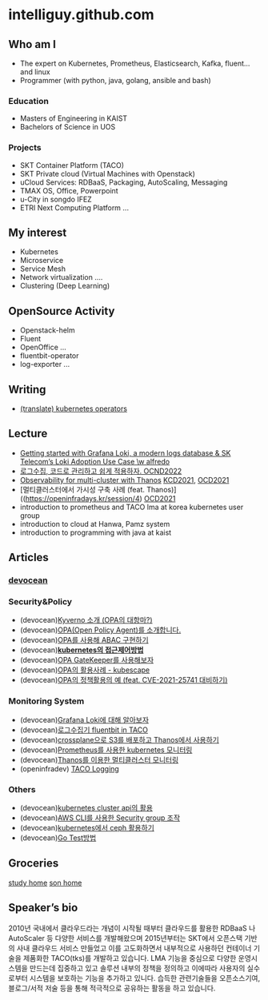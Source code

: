 # intelliguy.github.com

## Who am I
- The expert on Kubernetes, Prometheus, Elasticsearch, Kafka, fluent... and linux
- Programmer (with python, java, golang, ansible and bash)

### Education
- Masters of Engineering in KAIST
- Bachelors of Science in UOS

### Projects
- SKT Container Platform (TACO)
- SKT Private cloud (Virtual Machines with Openstack)
- uCloud Services: RDBaaS, Packaging, AutoScaling, Messaging
- TMAX OS, Office, Powerpoint
- u-City in songdo IFEZ
- ETRI Next Computing Platform
...

## My interest
- Kubernetes
- Microservice
- Service Mesh
- Network virtualization
....
- Clustering (Deep Learning)

## OpenSource Activity
- Openstack-helm
- Fluent
- OpenOffice
...
- fluentbit-operator
- log-exporter
...

## Writing 
- [(translate) kubernetes operators](http://www.acornpub.co.kr/book/kubernetes-operators)

## Lecture 
- [Getting started with Grafana Loki, a modern logs database & SK Telecom’s Loki Adoption Use Case \w alfredo](https://2023.openinfradays.kr/session/22)
- [로그수집, 코드로 관리하고 쉽게 적용하자. OCND2022](https://2022.openinfradays.kr/session/1)
- [Observability for multi-cluster with Thanos](https://www.youtube.com/watch?v=XyLg73BlfH8&list=PLj6h78yzYM2OO9_EWXS13LxAe-Bkn0xXt&index=6&t=1s) [KCD2021](https://community.cncf.io/events/details/cncf-kcd-korea-presents-kubernetes-community-days-korea/), [OCD2021](https://openinfradays.kr/session/4)
- [멀티클러스터에서 가시성 구축 사례 (feat. Thanos)]((https://openinfradays.kr/session/4) [OCD2021](https://openinfradays.kr/session/4)
- introduction to prometheus and TACO lma at korea kubernetes user group
- introduction to cloud at Hanwa, Pamz system
- introduction to programming with java at kaist 

## Articles
### [devocean](https://devocean.sk.com/experts/view.do?ID=si.im)

### Security&Policy
- (devocean)[Kyverno 소개 (OPA의 대항마?)](https://devocean.sk.com/blog/techBoardDetail.do?ID=163561)
- (devocean)[OPA(Open Policy Agent)를 소개합니다.](https://devocean.sk.com/blog/techBoardDetail.do?ID=163522)
- (devocean)[OPA를 사용해 ABAC 구현하기](https://devocean.sk.com/experts/techBoardDetail.do?ID=163580)
- (devocean)[**kubernetes의 접근제어방법**](https://devocean.sk.com/experts/techBoardDetail.do?ID=163941)
- (devocean)[OPA GateKeeper를 사용해보자](https://devocean.sk.com/experts/techBoardDetail.do?ID=164004)
- (devocean)[OPA의 활용사례 - kubescape](https://devocean.sk.com/experts/techBoardDetail.do?ID=164199)
- (devocean)[OPA의 정책활용의 예 (feat. CVE-2021-25741 대비하기)](https://devocean.sk.com/experts/techBoardDetail.do?ID=164169)

### Monitoring System
- (devocean)[Grafana Loki에 대해 알아보자](https://devocean.sk.com/experts/techBoardDetail.do?ID=163964)
- (devocean)[로그수집기 fluentbit in TACO](https://devocean.sk.com/experts/techBoardDetail.do?ID=164148)
- (devocean)[crossplane으로 S3를 배포하고 Thanos에서 사용하기](https://devocean.sk.com/blog/techBoardDetail.do?ID=163508)
- (devocean)[Prometheus를 사용한 kubernetes 모니터링](https://devocean.sk.com/blog/techBoardDetail.do?ID=163447)
- (devocean)[Thanos를 이용한 멀티클러스터 모니터링](https://devocean.sk.com/blog/techBoardDetail.do?ID=163458&)
- (openinfradev) [TACO Logging](https://openinfradev.github.io/TACOLogging/)

### Others
- (devocean)[kubernetes cluster api의 활용](https://devocean.sk.com/experts/techBoardDetail.do?ID=163861)
- (devocean)[AWS CLI를 사용한 Security group 조작](https://devocean.sk.com/experts/techBoardDetail.do?ID=163725)
- (devocean)[kubernetes에서 ceph 활용하기](https://devocean.sk.com/experts/techBoardDetail.do?ID=163924)
- (devocean)[Go Test방법](https://devocean.sk.com/experts/techBoardDetail.do?ID=163605)

## Groceries

[study home](https://heavenly-part-d73.notion.site/Study-Main-5135d6afb03f4312846fef2e0d50cf4d)
[son home](https://imkavin.github.io/)

## Speaker’s bio
2010년 국내에서 클라우드라는 개념이 시작될 때부터 클라우드를 활용한 RDBaaS 나 AutoScaler 등 다양한 서비스를 개발해왔으며 2015년부터는 SKT에서 오픈스택 기반의 사내 클라우드 서비스 만들었고 이를 고도화하면서 내부적으로 사용하던 컨테이너 기술을 제품화한 TACO(tks)를 개발하고 있습니다. LMA 기능을 중심으로 다양한 운영시스템을 만드는데 집중하고 있고 솔루션 내부의 정책을 정의하고 이에따라 사용자의 실수로부터 시스템을 보호하는 기능을 추가하고 있니다. 습득한 관련기술들을 오픈소스기여, 블로그/서적 저술 등을 통해 적극적으로 공유하는 활동을 하고 있습니다.

